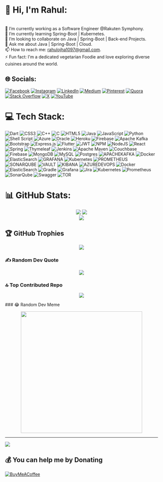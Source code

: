 # 💫 Hi, I'm Rahul:
<br>🔭 I’m currently working as a Software Engineer @Rakuten Symphony.<br>🌱 I’m currently learning Spring-Boot | Kubernetes.<br>👯 I’m looking to collaborate on Java | Spring-Boot | Back-end Projects.<br>💬 Ask me about Java | Spring-Boot | Cloud.<br>📫 How to reach me: rahulojha1097@gmail.com.<br>⚡ Fun fact: I'm a dedicated vegetarian Foodie and love exploring diverse cuisines around the world. 


## 🌐 Socials:
[![Facebook](https://img.shields.io/badge/Facebook-%231877F2.svg?logo=Facebook&logoColor=white)](https://facebook.com/rahul.ojha.07) [![Instagram](https://img.shields.io/badge/Instagram-%23E4405F.svg?logo=Instagram&logoColor=white)](https://instagram.com/rahul_ojha_07) [![LinkedIn](https://img.shields.io/badge/LinkedIn-%230077B5.svg?logo=linkedin&logoColor=white)](https://linkedin.com/in/rahulojha07) [![Medium](https://img.shields.io/badge/Medium-12100E?logo=medium&logoColor=white)](https://medium.com/@@rahul-ojha-07) [![Pinterest](https://img.shields.io/badge/Pinterest-%23E60023.svg?logo=Pinterest&logoColor=white)](https://pinterest.com/rahul_ojha_07) [![Quora](https://img.shields.io/badge/Quora-%23B92B27.svg?logo=Quora&logoColor=white)](https://quora.com/profile/Rahul-Ojha-29) [![Stack Overflow](https://img.shields.io/badge/-Stackoverflow-FE7A16?logo=stack-overflow&logoColor=white)](https://stackoverflow.com/users/8400785) [![X](https://img.shields.io/badge/X-black.svg?logo=X&logoColor=white)](https://x.com/rahul_ojha_07) [![YouTube](https://img.shields.io/badge/YouTube-%23FF0000.svg?logo=YouTube&logoColor=white)](https://youtube.com/@@rahul_ojha_07) 

# 💻 Tech Stack:
![Dart](https://img.shields.io/badge/dart-%230175C2.svg?style=plastic&logo=dart&logoColor=white) ![CSS3](https://img.shields.io/badge/css3-%231572B6.svg?style=plastic&logo=css3&logoColor=white) ![C++](https://img.shields.io/badge/c++-%2300599C.svg?style=plastic&logo=c%2B%2B&logoColor=white) ![C](https://img.shields.io/badge/c-%2300599C.svg?style=plastic&logo=c&logoColor=white) ![HTML5](https://img.shields.io/badge/html5-%23E34F26.svg?style=plastic&logo=html5&logoColor=white) ![Java](https://img.shields.io/badge/java-%23ED8B00.svg?style=plastic&logo=openjdk&logoColor=white) ![JavaScript](https://img.shields.io/badge/javascript-%23323330.svg?style=plastic&logo=javascript&logoColor=%23F7DF1E) ![Python](https://img.shields.io/badge/python-3670A0?style=plastic&logo=python&logoColor=ffdd54) ![Shell Script](https://img.shields.io/badge/shell_script-%23121011.svg?style=plastic&logo=gnu-bash&logoColor=white) ![Azure](https://img.shields.io/badge/azure-%230072C6.svg?style=plastic&logo=microsoftazure&logoColor=white) ![Oracle](https://img.shields.io/badge/Oracle-F80000?style=plastic&logo=oracle&logoColor=white) ![Heroku](https://img.shields.io/badge/heroku-%23430098.svg?style=plastic&logo=heroku&logoColor=white) ![Firebase](https://img.shields.io/badge/firebase-%23039BE5.svg?style=plastic&logo=firebase) ![Apache Kafka](https://img.shields.io/badge/Apache%20Kafka-000?style=plastic&logo=apachekafka) ![Bootstrap](https://img.shields.io/badge/bootstrap-%238511FA.svg?style=plastic&logo=bootstrap&logoColor=white) ![Express.js](https://img.shields.io/badge/express.js-%23404d59.svg?style=plastic&logo=express&logoColor=%2361DAFB) ![Flutter](https://img.shields.io/badge/Flutter-%2302569B.svg?style=plastic&logo=Flutter&logoColor=white) ![JWT](https://img.shields.io/badge/JWT-black?style=plastic&logo=JSON%20web%20tokens) ![NPM](https://img.shields.io/badge/NPM-%23CB3837.svg?style=plastic&logo=npm&logoColor=white) ![NodeJS](https://img.shields.io/badge/node.js-6DA55F?style=plastic&logo=node.js&logoColor=white) ![React](https://img.shields.io/badge/react-%2320232a.svg?style=plastic&logo=react&logoColor=%2361DAFB) ![Spring](https://img.shields.io/badge/spring-%236DB33F.svg?style=plastic&logo=spring&logoColor=white) ![Thymeleaf](https://img.shields.io/badge/Thymeleaf-%23005C0F.svg?style=plastic&logo=Thymeleaf&logoColor=white) ![Jenkins](https://img.shields.io/badge/jenkins-%232C5263.svg?style=plastic&logo=jenkins&logoColor=white) ![Apache Maven](https://img.shields.io/badge/Apache%20Maven-C71A36?style=plastic&logo=Apache%20Maven&logoColor=white) ![Couchbase](https://img.shields.io/badge/Couchbase-EA2328?style=plastic&logo=couchbase&logoColor=white) ![Firebase](https://img.shields.io/badge/Firebase-039BE5?style=plastic&logo=Firebase&logoColor=white) ![MongoDB](https://img.shields.io/badge/MongoDB-%234ea94b.svg?style=plastic&logo=mongodb&logoColor=white) ![MySQL](https://img.shields.io/badge/mysql-%2300000f.svg?style=plastic&logo=mysql&logoColor=white) ![Postgres](https://img.shields.io/badge/postgres-%23316192.svg?style=plastic&logo=postgresql&logoColor=white) ![APACHEKAFKA](https://img.shields.io/badge/apachekafka-231F20.svg?style=plastic&logo=apachekafka&logoColor=white&color=%23231F20) ![Docker](https://img.shields.io/badge/docker-%230db7ed.svg?style=plastic&logo=docker&logoColor=white) ![ElasticSearch](https://img.shields.io/badge/-ElasticSearch-005571?style=plastic&logo=elasticsearch) ![GRAFANA](https://img.shields.io/badge/grafana-F46800.svg?style=plastic&logo=grafana&logoColor=white&color=%23F46800) ![Kubernetes](https://img.shields.io/badge/kubernetes-%23326ce5.svg?style=plastic&logo=kubernetes&logoColor=white) ![PROMETHEUS](https://img.shields.io/badge/prometheus-E6522C.svg?style=plastic&logo=prometheus&logoColor=white&color=%23E6522C) ![SONARQUBE](https://img.shields.io/badge/sonarqube-4E9BCD.svg?style=plastic&logo=sonarqube&logoColor=white&color=%234E9BCD) ![VAULT](https://img.shields.io/badge/vault-FFEC6E.svg?style=plastic&logo=vault&logoColor=white&color=%23FFEC6E) ![KIBANA](https://img.shields.io/badge/kibana-005571.svg?style=plastic&logo=kibana&logoColor=white&color=%23005571) ![AZUREDEVOPS](https://img.shields.io/badge/azuredevops-0078D7.svg?style=plastic&logo=azuredevops&logoColor=white&color=%230078D7) ![Docker](https://img.shields.io/badge/docker-%230db7ed.svg?style=plastic&logo=docker&logoColor=white) ![ElasticSearch](https://img.shields.io/badge/-ElasticSearch-005571?style=plastic&logo=elasticsearch) ![Gradle](https://img.shields.io/badge/Gradle-02303A.svg?style=plastic&logo=Gradle&logoColor=white) ![Grafana](https://img.shields.io/badge/grafana-%23F46800.svg?style=plastic&logo=grafana&logoColor=white) ![Jira](https://img.shields.io/badge/jira-%230A0FFF.svg?style=plastic&logo=jira&logoColor=white) ![Kubernetes](https://img.shields.io/badge/kubernetes-%23326ce5.svg?style=plastic&logo=kubernetes&logoColor=white) ![Prometheus](https://img.shields.io/badge/Prometheus-E6522C?style=plastic&logo=Prometheus&logoColor=white) ![SonarQube](https://img.shields.io/badge/SonarQube-black?style=plastic&logo=sonarqube&logoColor=4E9BCD) ![Swagger](https://img.shields.io/badge/-Swagger-%23Clojure?style=plastic&logo=swagger&logoColor=white) ![TOR](https://img.shields.io/badge/tor-%237E4798.svg?style=plastic&logo=tor-project&logoColor=white)
# 📊 GitHub Stats:
<p align="center">
<img src="https://github-readme-stats.vercel.app/api?username=rahul-ojha-07&theme=swift&hide_border=false&include_all_commits=true&count_private=false">
<img src="https://github-readme-streak-stats.herokuapp.com/?user=rahul-ojha-07&theme=swift&hide_border=false"><br/>
<img src="https://github-readme-stats.vercel.app/api/top-langs/?username=rahul-ojha-07&theme=swift&hide_border=false&include_all_commits=true&count_private=false&layout=compact">
</p>

## 🏆 GitHub Trophies
<p align="center"> <img src=https://github-profile-trophy.vercel.app/?username=rahul-ojha-07&theme=dark&no-frame=true&no-bg=false&margin-w=4> </p>

### ✍️ Random Dev Quote
<p align="center"> <img src=https://quotes-github-readme.vercel.app/api?type=vetical&theme=radical> </p>

### 🔝 Top Contributed Repo
<p align="center">
    <img src="https://github-contributor-stats.vercel.app/api?username=rahul-ojha-07&limit=5&theme=dark_dimmed&combine_all_yearly_contributions=true">
</p>
### 😂 Random Dev Meme
<p align="center"> <img src='https://randommeme-five.vercel.app/' style="height: 400px;"/> </p>

---
<img src="https://visitcount.itsvg.in/api?id=rahul-ojha-07&icon=4&color=0">

  ## 💰 You can help me by Donating
  [![BuyMeACoffee](https://img.shields.io/badge/Buy%20Me%20a%20Coffee-ffdd00?style=for-the-badge&logo=buy-me-a-coffee&logoColor=black)](https://buymeacoffee.com/rahul_ojha_07) 

  
<!-- Proudly created with GPRM ( https://gprm.itsvg.in ) -->
